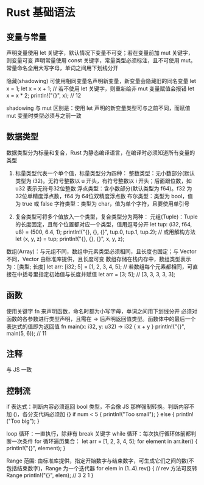 # Rust 基础语法

## 变量与常量

声明变量使用 let 关键字，默认情况下变量不可变；若在变量前加 mut 关键字，则变量可变
声明常量使用 const 关键字，常量类型必须标注，且不可使用 mut。常量命名全用大写字母，单词之间用下划线分开

隐藏(shadowing) 可使用相同变量名声明新变量，新变量会隐藏旧的同名变量
let x = 1;
let x = x + 1; // 若不使用 let 关键字，则重新给非 mut 变量赋值会报错
let x = x * 2;
println!("{}", x); // 12

shadowing 与 mut 区别是：使用 let 声明的新变量类型可与之前不同，而赋值 mut 变量时类型必须与之前一致

## 数据类型

数据类型分为标量和复合，Rust 为静态编译语言，在编译时必须知道所有变量的类型

1. 标量类型代表一个单个值，标量类型分为四种：
整数类型：无小数部分(默认类型为 i32)。无符号整数以 u 开头，有符号整数以 i 开头；后面跟位数，如 u32 表示无符号32位整数
浮点类型：含小数部分(默认类型为 f64)。f32 为 32位单精度浮点数，f64 为 64位双精度浮点数
布尔类型：类型为 bool，值为 true 或 false
字符类型：类型为 char，值为单个字符，且要使用单引号

2. 复合类型可将多个值放入一个类型，复合类型分为两种：
元组(Tuple)：Tuple 的长度固定，且每个位置都对应一个类型，值用逗号分开
  let tup: (i32, f64, u8) = (500, 6.4, 1);
  println!("{}, {}, {}", tup.0, tup.1, tup.2);
  // 或用解构方法
  let (x, y, z) = tup;
  println!("{}, {}, {}", x, y, z);

数组(Array)：与元组不同，数组中元素类型必须相同，且长度也固定；与 Vector 不同，Vector 由标准库提供，且长度可变
  数组存储在栈内存中，数组类型表示为：[类型; 长度]
  let arr: [i32; 5] = [1, 2, 3, 4, 5];
  // 若数组每个元素都相同，可直接在中括号里指定初始值与长度并赋值
  let arr = [3; 5]; // [3, 3, 3, 3, 3];

## 函数

使用关键字 fn 来声明函数，命名时都为小写字母，单词之间用下划线分开
必须对函数的各参数进行类型声明，且需在 -> 后声明返回值类型。函数体中的最后一个表达式的值即为返回值
  fn main(x: i32, y: u32) -> i32 {
    x + y
  }
  println!("{}", main(5, 6)); // 11

## 注释

与 JS 一致

## 控制流

if 表达式：判断内容必须返回 bool 类型，不会像 JS 那样强制转换。判断内容不加 ()，各分支代码必须加 {}
  if num < 5 {
    println!("Too small");
  } else {
    println!("Too big");
  }

loop 循环：一直执行，除非有 break 关键字
while 循环：每次执行循环体前都判断一次条件
for 循环遍历集合：
  let arr = [1, 2, 3, 4, 5];
  for element in arr.iter() {
    println!("{}", element);
  }

Range 范围: 由标准库提供，指定开始数字与结束数字，可生成它们之间的数(不包括结束数字)，Range 为一个迭代器
  for elem in (1..4).rev() { // rev 方法可反转 Range
      println!("{}", elem); // 3 2 1
  }
